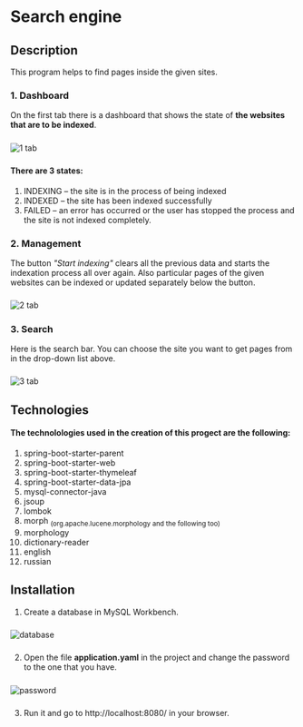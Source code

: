 # Search engine
## Description

This program helps to find pages inside the given sites.
### 1. Dashboard
On the first tab there is a dashboard that shows the state of **the websites that are to be indexed**.
#####
![1 tab](https://user-images.githubusercontent.com/116953743/213195246-bf3a674b-e689-44ee-a76d-af639731bdbf.png)
#####
#### There are 3 states:
1. INDEXING – the site is in the process of being indexed
2. INDEXED – the site has been indexed successfully
3. FAILED – an error has occurred or the user has stopped the process and the site is not indexed completely.
### 2. Management
The button *"Start indexing"* clears all the previous data and starts the indexation process all over again.
Also particular pages of the given websites can be indexed or updated separately below the button.
#####
![2 tab](https://user-images.githubusercontent.com/116953743/213194350-613be967-5210-4606-b0c5-8055f0eea534.png)
#####
### 3. Search
Here is the search bar. You can choose the site you want to get pages from in the drop-down list above.
#####
![3 tab](https://user-images.githubusercontent.com/116953743/213194688-a84d9bbe-9f6a-42cb-bb1e-99405c080ce9.png)
####
## Technologies
#### The technolologies used in the creation of this progect are the following:
1. spring-boot-starter-parent
2. spring-boot-starter-web
3. spring-boot-starter-thymeleaf
4. spring-boot-starter-data-jpa
5. mysql-connector-java
6. jsoup
7. lombok
8. morph  <sub>(org.apache.lucene.morphology and the following too)</sub>
9. morphology
10. dictionary-reader
11. english
11. russian
## Installation
1. Create a database in MySQL Workbench. 
#####
![database](https://user-images.githubusercontent.com/116953743/213188389-b4577dfa-8bf0-43bf-8a14-1f8c5948526b.png)
#####
2. Open the file **application.yaml** in the project and change the password to the one that you have.
#####
![password](https://user-images.githubusercontent.com/116953743/213189429-ab4d0091-9beb-4cd1-af07-a13526abc8ca.png)
#####
3. Run it and go to http://localhost:8080/ in your browser.
